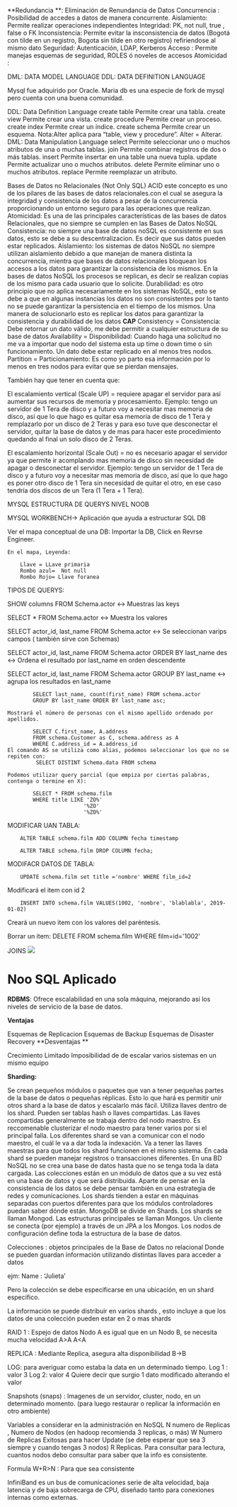 **Redundancia **: Eliminación de Renundancia de Datos
Concurrencia : Posibilidad de accedes a datos de manera concurrente.
Aislamiento: Permite realizar operaciones independientes
Integridad: PK, not null, true , false o FK
Inconsistencia: Permite evitar la insconsistencia de datos (Bogotá con tilde en un registro, Bogota sin tilde en otro registro) refiriendose al mismo dato
Seguridad: Autenticación, LDAP, Kerberos
Acceso : Permite manejas esquemas de seguridad, ROLES ó noveles de accesos
Atomicidad :

DML: DATA MODEL LANGUAGE
DDL: DATA DEFINITION LANGUAGE

Mysql fue adquirido por Oracle. Maria db es una especie de fork de mysql pero cuenta con una buena comunidad.



DDL: Data Definition Language
create table Permite crear una tabla.
create view Permite crear una vista.
create procedure Permite crear un proceso.
create index Permite crear un índice.
create schema Permite crear un esquema.
Nota:Alter aplica para “table, view y procedure”. Alter = Alterar.
DML: Data Manipulation Language
select Permite seleccionar uno o muchos atributos de una o muchas tablas.
join Permite combinar registros de dos o más tablas.
insert Permite insertar en una table una nueva tupla.
update Permite actualizar uno o muchos atributos.
delete Permite eliminar uno o muchos atributos.
replace Permite reemplazar un atributo.

Bases de Datos no Relacionales (Not Only SQL)
ACID este concepto es uno de los pilares de las bases de datos relacionales.con el cual se asegura la integridad y consistencia de los datos a pesar de la concurrencia proporcionando un entorno seguro para las operaciones que realizan.
Atomicidad: Es una de las principales características de las bases de datos Relacionales, que no siempre se cumplen en las Bases de Datos NoSQL
Consistencia: no siempre una base de datos noSQL es consistente en sus datos, esto se debe a su descentralizacion. Es decir que sus datos pueden estar replicados.
Aislamiento: los sistemas de datos NoSQL no siempre utilizan aislamiento debido a que manejan de manera distinta la concurrencia, mientra que bases de datos relacionales bloquean los accesos a los datos para garantizar la consistencia de los mismos. En la bases de datos NoSQL los procesos se replican, es decir se realizan copias de los mismo para cada usuario que lo solicite.
Durabilidad: es otro principio que no aplica necesariamente en los sistemas NoSQL, esto se debe a que en algunas instancias los datos no son consistentes por lo tanto no se puede garantizar la persistencia en el tiempo de los mismos. Una manera de solucionarlo esto es replicar los datos para garantizar la consistencia y durabilidad de los datos
**CAP**
Consistency = Consistencia: Debe retornar un dato válido, me debe permitir a cualquier estructura de su base de datos
Availability = Disponibilidad: Cuando haga una solicitud no me va a importar que nodo del sistema esta up time o down time o sin funcionamiento. Un dato debe estar replicado en al menos tres nodos.
Partition = Particionamiento: Es como yo parto esa información por lo menos en tres nodos para evitar que se pierdan mensajes.

También hay que tener en cuenta que:

El escalamiento vertical (Scale UP) = requiere apagar el servidor para así aumentar sus recursos de memoria y procesamiento. Ejemplo: tengo un servidor de 1 Tera de disco y a futuro voy a necesitar mas memoria de disco, así que lo que hago es quitar esa memoria de disco de 1 Tera y remplazarlo por un disco de 2 Teras y para eso tuve que desconectar el servidor, quitar la base de datos y de mas para hacer este procedimiento quedando al final un solo disco de 2 Teras.

El escalamiento horizontal (Scale Out) = no es necesario apagar el servidor ya que permite ir acomplando mas memoria de disco sin necesidad de apagar o desconectar el servidor. Ejemplo: tengo un servidor de 1 Tera de disco y a futuro voy a necesitar mas memoria de disco, así que lo que hago es poner otro disco de 1 Tera sin necesidad de quitar el otro, en ese caso tendría dos discos de un Tera (1 Tera + 1 Tera).

MYSQL ESTRUCTURA DE QUERYS NIVEL NOOB

MYSQL WORKBENCH-> Aplicación que ayuda a estructurar SQL DB

Ver el mapa conceptual de una DB:
    Importar la DB, Click en Revrse Engineer. 

    En el mapa, Leyenda:

        Llave = LLave primaria
        Rombo azul=  Not null
        Rombo Rojo= Llave foranea

TIPOS DE QUERYS:

SHOW columns FROM Schema.actor <-> Muestras las keys

SELECT * FROM Schema.actor <-> Muestra los valores

SELECT actor_id, last_name FROM Schema.actor <-> Se seleccionan varips campos ( también sirve con Schemas)

SELECT actor_id, last_name FROM Schema.actor ORDER BY last_name des <-> Ordena el resultado por last_name en orden descendente

SELECT actor_id, last_name FROM Schema.actor GROUP BY last_name <-> agrupa los resultados en last_name

            SELECT last_name, count(first_name) FROM schema.actor
            GROUP BY last_name ORDER BY last_name asc;
    
    Mostrará el número de personas con el mismo apellido ordenado por apellidos.

            SELECT C.first_name, A.address
            FROM schema.Customer as C, schema.address as A
            WHERE C.address_id = A.address_id
    El comando AS se utiliza como alias, podemos seleccionar los que no se repiten con:
             SELECT DISTINT Schema.data FROM schema
    
    Podemos utilizar query parcial (que empiza por ciertas palabras, contenga o termine en X):
            
            SELECT * FROM schema.film
            WHERE title LIKE 'ZO%'
                            '%ZO'
                            '%ZO%'

 MODIFICAR UAN TABLA:

        ALTER TABLE schema.film ADD COLUMN fecha timestamp

        ALTER TABLE schema.film DROP COLUMN fecha;

MODIFACR DATOS DE TABLA:

        UPDATE schema.film set title ='nombre' WHERE film_id=2

Modificará el item con id 2

        INSERT INTO schema.film VALUES(1002, 'nombre', 'blablabla', 2019-01-02)
Creará un nuevo item con los valores del paréntesis.

Borrar un item:
        DELETE FROM schema.film WHERE film=id='1002'


JOINS 
<img src="https://static.platzi.com/media/user_upload/10-%20SQL%20Joins-5b08f55f-29fc-4307-8ea4-5195f07af1b0.jpg">


<h1> Noo SQL Aplicado</h1>


**RDBMS**: Ofrece escalabilidad en una sola máquina, mejorando así los niveles de servicio de la base de datos.

**Ventajas**

Esquemas de Replicacion
Esquemas de Backup
Esquemas de Disaster Recovery
**Desventajas **

Crecimiento Limitado
Imposibilidad de de escalar varios sistemas en un mismo equipo


**Sharding:**

Se crean pequeños módulos o paquetes que van a tener pequeñas partes de la base de datos o pequeñas réplicas.
Esto lo que hará es permitir unir otros shard a la base de datos y escalarlo más fácil.
Utiliza llaves dentro de los shard. Pueden ser tablas hash o llaves compartidas.
Las llaves compartidas generalmente se trabaja dentro del nodo maestro. Es reccomenable clusterizar el nodo maestro para tener varios por si el principal falla.
Los diferentes shard se van a comunicar con el nodo maestro, el cuál le va a dar toda la indexación. Va a tener las llaves maestras para que todos los shard funcionen en el mismo sistema.
En cada shard se pueden manejar registros o transacciones diferentes.
En una BD NoSQL no se crea una base de datos hasta que no se tenga toda la data cargada. Las colecciones están en un módulo de datos que a su vez está en una base de datos y que será distribuida.
Aparte de pensar en la consistencia de los datos se debe pensar también en una estrategia de redes y comunicaciones.
Los shards tienden a estar en máquinas separadas con puertos diferentes para que los módulos controladores puedan saber dónde están.
MongoDB se divide en Shards. Los shards se llaman Mongod. Las estructuras principales se llaman Mongos. Un cliente se conecta (por ejemplo) a través de un JPA a los Mongos. Los nodos de configuración define toda la estructura de la base de datos.

Colecciones : objetos principales de la Base de Datos no relacional
Donde se pueden guardan información utilizando distintas llaves para acceder a datos

ejm:
Name : ‘Julieta’

Pero la colección se debe especificarse en una ubicación, en un shard especifico.

La información se puede distribuir en varios shards , esto incluye a que los datos de una colección pueden estar en 2 o mas shards

RAID 1 : Espejo de datos Nodo A es igual que en un Nodo B, se necesita mucha velocidad
A>A
A<A

REPLICA : Mediante Replica, asegura alta disponibilidad
B->B

LOG: para averiguar como estaba la data en un determinado tiempo.
Log 1 : valor 3
Log 2: valor 4
Quiere decir que surgio 1 dato modificado alterando el valor

Snapshots (snaps) : Imagenes de un servidor, cluster, nodo, en un determinado momento. (para luego restaurar o replicar la información en otro ambiente)

Variables a considerar en la administración en NoSQL
N numero de Replicas , Numero de Nodos (en hadoop recomienda 3 replicas, o más)
W Numero de Replicas Exitosas para hacer Update (se debe esperar que sea 3 siempre y cuando tengas 3 nodos)
R Replicas. Para consultar para lectura, cuantos nodos debo consultar para saber que la info es consistente.

Formula
W+R>N : Para que sea consistente

InfiniBand es un bus de comunicaciones serie de alta velocidad, baja latencia y de baja sobrecarga de CPU, diseñado tanto para conexiones internas como externas.

